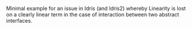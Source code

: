 Minimal example for an issue in Idris (and Idris2) whereby Linearity is lost on a clearly linear term in the case of interaction between two abstract interfaces.
